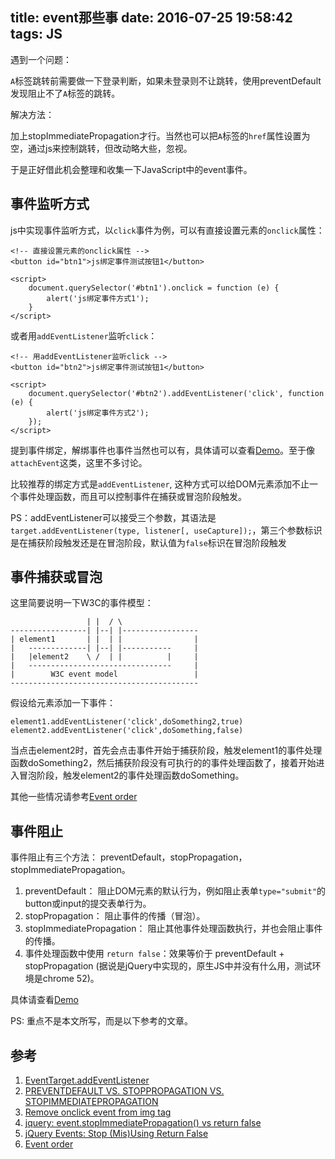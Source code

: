 title: event那些事
date: 2016-07-25 19:58:42
tags: JS
---

遇到一个问题：

`A`标签跳转前需要做一下登录判断，如果未登录则不让跳转，使用preventDefault发现阻止不了`A`标签的跳转。

解决方法：

加上stopImmediatePropagation才行。当然也可以把`A`标签的`href`属性设置为空，通过js来控制跳转，但改动略大些，忽视。

于是正好借此机会整理和收集一下JavaScript中的event事件。

<!-- more -->

## 事件监听方式
js中实现事件监听方式，以`click`事件为例，可以有直接设置元素的`onclick`属性：

```
<!-- 直接设置元素的onclick属性 -->
<button id="btn1">js绑定事件测试按钮1</button>

<script>
    document.querySelector('#btn1').onclick = function (e) {
        alert('js绑定事件方式1');
    }
</script>
```

或者用`addEventListener`监听`click`：

```
<!-- 用addEventListener监听click -->
<button id="btn2">js绑定事件测试按钮1</button>

<script>
    document.querySelector('#btn2').addEventListener('click', function (e) {
        alert('js绑定事件方式2');
    });
</script>
```

提到事件绑定，解绑事件也事件当然也可以有，具体请可以查看[Demo](/event.html)。至于像`attachEvent`这类，这里不多讨论。

比较推荐的绑定方式是`addEventListener`, 这种方式可以给DOM元素添加不止一个事件处理函数，而且可以控制事件在捕获或冒泡阶段触发。

PS：addEventListener可以接受三个参数，其语法是`target.addEventListener(type, listener[, useCapture]);`，第三个参数标识是在捕获阶段触发还是在冒泡阶段，默认值为`false`标识在冒泡阶段触发

## 事件捕获或冒泡
这里简要说明一下W3C的事件模型：
```
                 | |  / \
-----------------| |--| |-----------------
| element1       | |  | |                |
|   -------------| |--| |-----------     |
|   |element2    \ /  | |          |     |
|   --------------------------------     |
|        W3C event model                 |
------------------------------------------
```
假设给元素添加一下事件：
```
element1.addEventListener('click',doSomething2,true)
element2.addEventListener('click',doSomething,false)
```
当点击element2时，首先会点击事件开始于捕获阶段，触发element1的事件处理函数doSomething2，然后捕获阶段没有可执行的的事件处理函数了，接着开始进入冒泡阶段，触发element2的事件处理函数doSomething。

其他一些情况请参考[Event order](http://www.quirksmode.org/js/events_order.html)
## 事件阻止
事件阻止有三个方法： preventDefault，stopPropagation，stopImmediatePropagation。

1. preventDefault： 阻止DOM元素的默认行为，例如阻止表单`type="submit"`的button或input的提交表单行为。
2. stopPropagation： 阻止事件的传播（冒泡）。
3. stopImmediatePropagation： 阻止其他事件处理函数执行，并也会阻止事件的传播。
4. 事件处理函数中使用 `return false`：效果等价于 preventDefault + stopPropagation (据说是jQuery中实现的，原生JS中并没有什么用，测试环境是chrome 52)。

具体请查看[Demo](/event.html)

PS: 重点不是本文所写，而是以下参考的文章。

## 参考
1. [EventTarget.addEventListener](https://developer.mozilla.org/en-US/docs/Web/API/EventTarget/addEventListener)
2. [PREVENTDEFAULT VS. STOPPROPAGATION VS. STOPIMMEDIATEPROPAGATION](https://codeplanet.io/preventdefault-vs-stoppropagation-vs-stopimmediatepropagation/)
3. [Remove onclick event from img tag](http://stackoverflow.com/questions/10712219/remove-onclick-event-from-img-tag)
4. [jquery: event.stopImmediatePropagation() vs return false](http://stackoverflow.com/questions/5302903/jquery-event-stopimmediatepropagation-vs-return-false)
5. [jQuery Events: Stop (Mis)Using Return False](http://fuelyourcoding.com/jquery-events-stop-misusing-return-false/)
6. [Event order](http://www.quirksmode.org/js/events_order.html)
